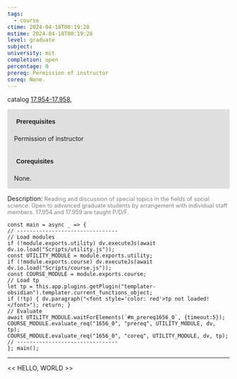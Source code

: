 ```yaml
---
tags:
  - course
ctime: 2024-04-18T00:19:28
mstime: 2024-04-18T00:19:28
level: graduate
subject: 
university: mit
completion: open
percentage: 0
prereq: Permission of instructor
coreq: None.
---
```


catalog [17.954-17.958,](http://student.mit.edu/catalog/m17b.html#17.960)

<span style="display: block; padding: 15px; background-color: rgb(100, 100, 100, 0.2);"><font id="m_prereq1656_0" style="display: block; font-family: Arial, sans-serif; font-weight: bold; padding: 5px">Prerequisites</font><br><span id="prereq1656_0">Permission of instructor</span></span>
<span style="display: block; padding: 15px; background-color: rgb(100, 100, 100, 0.2);"><font id="m_coreq1656_0" style="display: block; font-family: Arial, sans-serif; font-weight: bold; padding: 5px">Corequisites</font><br><span id="coreq1656_0">None.</span></span>

<font style="">Description:</font>
<font style="color: grey; font-size: 0.8rem;">Reading and discussion of special topics in the fields of social science. Open to advanced graduate students by arrangement with individual staff members. 17.954 and 17.959 are taught P/D/F.</font>

```dataviewjs
const main = async _ => {
// --------------------------------
// Load modules
if (!module.exports.utility) dv.executeJs(await dv.io.load("Scripts/utility.js"));
const UTILITY_MODULE = module.exports.utility;
if (!module.exports.course) dv.executeJs(await dv.io.load("Scripts/course.js"));
const COURSE_MODULE = module.exports.course;
// Load tp
let tp = this.app.plugins.getPlugin("templater-obsidian").templater.current_functions_object;
if (!tp) { dv.paragraph("<font style='color: red'>tp not loaded!</font>"); return; }
// Evaluate
await UTILITY_MODULE.waitForElements(`#m_prereq1656_0`, {timeout:5});
COURSE_MODULE.evaluate_req("1656_0", "prereq", UTILITY_MODULE, dv, tp);
COURSE_MODULE.evaluate_req("1656_0", "coreq", UTILITY_MODULE, dv, tp);
// --------------------------------
}; main();
```

---

<< HELLO, WORLD >>
